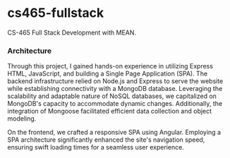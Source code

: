 # cs465-fullstack
CS-465 Full Stack Development with MEAN.
### Architecture 
Through this project, I gained hands-on experience in utilizing Express HTML, JavaScript, and building a Single Page Application (SPA). The backend infrastructure relied on Node.js and Express to serve the website while establishing connectivity with a MongoDB database. Leveraging the scalability and adaptable nature of NoSQL databases, we capitalized on MongoDB's capacity to accommodate dynamic changes. Additionally, the integration of Mongoose facilitated efficient data collection and object modeling.

On the frontend, we crafted a responsive SPA using Angular. Employing a SPA architecture significantly enhanced the site's navigation speed, ensuring swift loading times for a seamless user experience.
